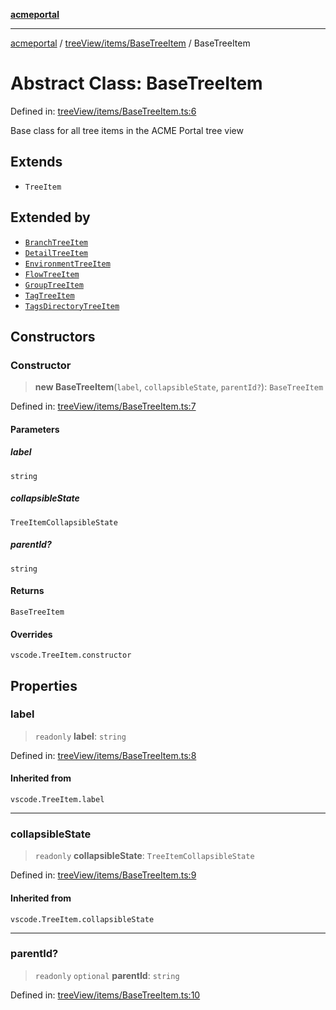 [**acmeportal**](../../../../README.md)

***

[acmeportal](../../../../README.md) / [treeView/items/BaseTreeItem](../README.md) / BaseTreeItem

# Abstract Class: BaseTreeItem

Defined in: [treeView/items/BaseTreeItem.ts:6](https://github.com/blackwhitehere/acme-portal/blob/main/src/treeView/items/BaseTreeItem.ts#L6)

Base class for all tree items in the ACME Portal tree view

## Extends

- `TreeItem`

## Extended by

- [`BranchTreeItem`](../../BranchTreeItem/classes/BranchTreeItem.md)
- [`DetailTreeItem`](../../DetailTreeItem/classes/DetailTreeItem.md)
- [`EnvironmentTreeItem`](../../EnvironmentTreeItem/classes/EnvironmentTreeItem.md)
- [`FlowTreeItem`](../../FlowTreeItem/classes/FlowTreeItem.md)
- [`GroupTreeItem`](../../GroupTreeItem/classes/GroupTreeItem.md)
- [`TagTreeItem`](../../TagTreeItem/classes/TagTreeItem.md)
- [`TagsDirectoryTreeItem`](../../TagsDirectoryTreeItem/classes/TagsDirectoryTreeItem.md)

## Constructors

### Constructor

> **new BaseTreeItem**(`label`, `collapsibleState`, `parentId?`): `BaseTreeItem`

Defined in: [treeView/items/BaseTreeItem.ts:7](https://github.com/blackwhitehere/acme-portal/blob/main/src/treeView/items/BaseTreeItem.ts#L7)

#### Parameters

##### label

`string`

##### collapsibleState

`TreeItemCollapsibleState`

##### parentId?

`string`

#### Returns

`BaseTreeItem`

#### Overrides

`vscode.TreeItem.constructor`

## Properties

### label

> `readonly` **label**: `string`

Defined in: [treeView/items/BaseTreeItem.ts:8](https://github.com/blackwhitehere/acme-portal/blob/main/src/treeView/items/BaseTreeItem.ts#L8)

#### Inherited from

`vscode.TreeItem.label`

***

### collapsibleState

> `readonly` **collapsibleState**: `TreeItemCollapsibleState`

Defined in: [treeView/items/BaseTreeItem.ts:9](https://github.com/blackwhitehere/acme-portal/blob/main/src/treeView/items/BaseTreeItem.ts#L9)

#### Inherited from

`vscode.TreeItem.collapsibleState`

***

### parentId?

> `readonly` `optional` **parentId**: `string`

Defined in: [treeView/items/BaseTreeItem.ts:10](https://github.com/blackwhitehere/acme-portal/blob/main/src/treeView/items/BaseTreeItem.ts#L10)
